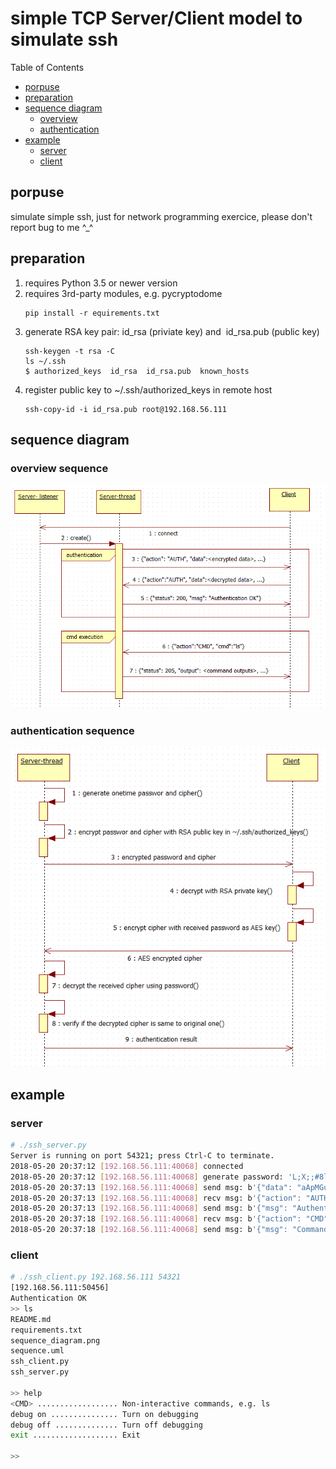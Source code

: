 simple TCP Server/Client model to simulate ssh
==============================

Table of Contents
+ [porpuse](#porpuse)
+ [preparation](#preparation)
+ [sequence diagram](#sequence-diagram)
    + [overview](#overview-sequence)
    + [authentication](#authentication-sequence)
+ [example](#example)
    + [server](#server)
    + [client](#client)

## porpuse
simulate simple ssh, just for network programming exercice, please don't report bug to me ^_^

## preparation
1. requires Python 3.5 or newer version
1. requires 3rd-party modules, e.g. pycryptodome
    ```
    pip install -r equirements.txt
    ```
1. generate RSA key pair: id_rsa (priviate key) and  id_rsa.pub (public key)
    ```
    ssh-keygen -t rsa -C
    ls ~/.ssh
    $ authorized_keys  id_rsa  id_rsa.pub  known_hosts
    ```
1. register public key to ~/.ssh/authorized_keys in remote host
    ```
    ssh-copy-id -i id_rsa.pub root@192.168.56.111
    ```

## sequence diagram
### overview sequence
![sequence](seq_overview.png "overview sequence")
### authentication sequence
![sequence](seq_authentication.png "authentication sequence")

## example
### server
``` bash
# ./ssh_server.py 
Server is running on port 54321; press Ctrl-C to terminate.
2018-05-20 20:37:12 [192.168.56.111:40068] connected
2018-05-20 20:37:12 [192.168.56.111:40068] generate password: 'L;X;;#8l' cipher: 'RoOKVfkj'
2018-05-20 20:37:13 [192.168.56.111:40068] send msg: b'{"data": "aApMGuszUnaqwLmPuWsUyY8+Th25ncWVdaOSC8AuGbb42OtLFLEjvREGLGd7nbukX4ZM8WdyjqyvEuZFhNhr6hyZyYgzMgaVgzEKmh25iQG4qXaClB4codiMJZOmcp59JI5QBpbWKCuFV0gtOTvkZiM6aOCze6/mSs2jaZ5Zy9ooWdXiK4p4h0zlGS/pFiC7/XHa8i3aGbCKhYUUrEuqWGsV4HgdXX8vubyMLVX3PwY7weU0riB4d9iNJuVUbF6CTszIBdfTcCqUIplfrsgWPjCo3+jAU58L3fhdbOChZyhYaBsyoh3aw1PQDdM0Jmmo5+JrYYX6flGzh+9lVMvnHQ==", "cipher": "NNIbLKAmUrNgv666OXRelurKVFBIXe9rblTtJT/yVbIWPhbP7V9Ohupszbsdx958lQQ8NpEk+T4ovbmHKcZA1/TwMug+t5BVWSC404TLvL1Hfd5U0TwUNuVVjl+RM/mZy60VLl9+BxXeymGBjy1pStKVJ5GJCJphJmmqHSzO+BjQ2kQ4smSvOAD/ne/yu9kj30TKTrzDXNgJt1bmH7EsfISSvRcYL8W6TGNz2ut7TDCtu63PIlYvc7rNlL9ZZHSDVhfMppZ+icuB3/L7hxfuNaft+AWfJlyanBacgb3qe7Lp8nXwxoCCz3Bad1bNRikh01bVgpsvfAWakmfwy4Qptg==", "action": "AUTH"}'
2018-05-20 20:37:13 [192.168.56.111:40068] recv msg: b'{"action": "AUTH", "data": "Bg8kE8bdXRyuHQRA7ftvIg=="}'
2018-05-20 20:37:13 [192.168.56.111:40068] send msg: b'{"msg": "Authentication OK", "status": 200}'
2018-05-20 20:37:18 [192.168.56.111:40068] recv msg: b'{"action": "CMD", "cmd": "ls"}'
2018-05-20 20:37:18 [192.168.56.111:40068] send msg: b'{"msg": "Command executed", "output": "docs\\nencrypt.py\\nmsg.py\\n__pycache__\\nREADME.md\\nrequirements.txt\\nseq_authentication.png\\nseq_overview.png\\nsequence.uml\\nssh_client.py\\nssh_server.py\\ntests\\n", "error": 0, "status": 205}'

```
### client
``` bash
# ./ssh_client.py 192.168.56.111 54321
[192.168.56.111:50456]
Authentication OK
>> ls
README.md
requirements.txt
sequence_diagram.png
sequence.uml
ssh_client.py
ssh_server.py

>> help
<CMD> .................. Non-interactive commands, e.g. ls
debug on ............... Turn on debugging
debug off .............. Turn off debugging
exit ................... Exit

>> 

```
